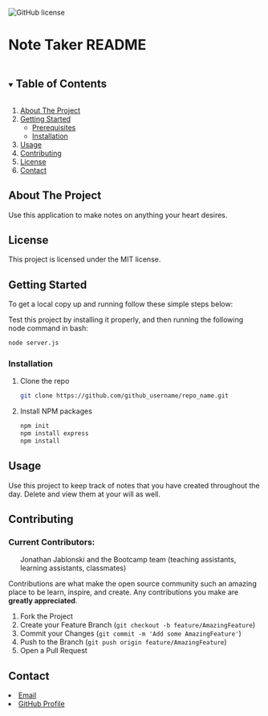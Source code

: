 ![GitHub license](https://img.shields.io/badge/license-MIT-blue.svg)
        
<!-- TITLE -->
### <h1>Note Taker README</h1>

<!-- TABLE OF CONTENTS -->
<details open="open">
    <summary><h2 style="display: inline-block">Table of Contents</h2></summary>
    <ol>
    <li>
        <a href="#about-the-project">About The Project</a>
    </li>
    <li>
        <a href="#getting-started">Getting Started</a>
        <ul>
        <li><a href="#prerequisites">Prerequisites</a></li>
        <li><a href="#installation">Installation</a></li>
        </ul>
    </li>
    <li><a href="#usage">Usage</a></li>
    <li><a href="#contributing">Contributing</a></li>
    <li><a href="#license">License</a></li>
    <li><a href="#contact">Contact</a></li>
    </ol>
</details>



<!-- ABOUT THE PROJECT -->
## About The Project

Use this application to make notes on anything your heart desires.

<!-- LICENSE -->
## License

This project is licensed under the MIT license.

<!-- GETTING STARTED -->
## Getting Started

To get a local copy up and running follow these simple steps below: 

Test this project by installing it properly, and then running the following node command in bash: 

```sh
node server.js
```


### Installation

1. Clone the repo
    ```sh
    git clone https://github.com/github_username/repo_name.git
    ```
2. Install NPM packages
    ```sh
    npm init
    npm install express
    npm install
    ```



<!-- USAGE EXAMPLES -->
## Usage

Use this project to keep track of notes that you have created throughout the day. Delete and view them at your will as well.





<!-- CONTRIBUTING -->
## Contributing

### Current Contributors: 
<ol>Jonathan Jablonski and the Bootcamp team (teaching assistants, learning assistants, classmates)</ol>

Contributions are what make the open source community such an amazing place to be learn, inspire, and create. Any contributions you make are **greatly appreciated**.

1. Fork the Project
2. Create your Feature Branch (`git checkout -b feature/AmazingFeature`)
3. Commit your Changes (`git commit -m 'Add some AmazingFeature'`)
4. Push to the Branch (`git push origin feature/AmazingFeature`)
5. Open a Pull Request






<!-- CONTACT -->
## Contact

<li><a href = jonathanjablonski94@gmail.com>Email</a></li>

<li><a href = https://github.com/jonathan-jablonski>GitHub Profile</a></li>
